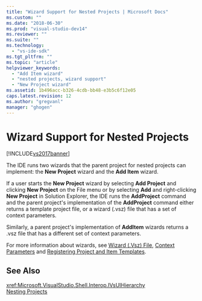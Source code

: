 ```yaml
---
title: "Wizard Support for Nested Projects | Microsoft Docs"
ms.custom: ""
ms.date: "2018-06-30"
ms.prod: "visual-studio-dev14"
ms.reviewer: ""
ms.suite: ""
ms.technology: 
  - "vs-ide-sdk"
ms.tgt_pltfrm: ""
ms.topic: "article"
helpviewer_keywords: 
  - "Add Item wizard"
  - "nested projects, wizard support"
  - "New Project wizard"
ms.assetid: 1b496acc-b326-4cdb-bb48-e3b5c6f12e05
caps.latest.revision: 12
ms.author: "gregvanl"
manager: "ghogen"
---
```

# Wizard Support for Nested Projects
[!INCLUDE[vs2017banner](../../includes/vs2017banner.md)]

The IDE runs two wizards that the parent project for nested projects can implement: the **New Project** wizard and the **Add Item** wizard.  
  
 If a user starts the **New Project** wizard by selecting **Add Project** and clicking **New Project** on the File menu or by selecting **Add** and right-clicking **New Project** in Solution Explorer, the IDE runs the **AddProject** command and the parent project's implementation of the **AddProject** command either returns a template project file, or a wizard (.vsz) file that has a set of context parameters.  
  
 Similarly, a parent project's implementation of **AddItem** wizards returns a .vsz file that has a different set of context parameters.  
  
 For more information about wizards, see [Wizard (.Vsz) File](../../extensibility/internals/wizard-dot-vsz-file.md), [Context Parameters](../../extensibility/internals/context-parameters.md) and [Registering Project and Item Templates](../../extensibility/internals/registering-project-and-item-templates.md).  
  
## See Also  
 <xref:Microsoft.VisualStudio.Shell.Interop.IVsUIHierarchy>   
 [Nesting Projects](../../extensibility/internals/nesting-projects.md)

